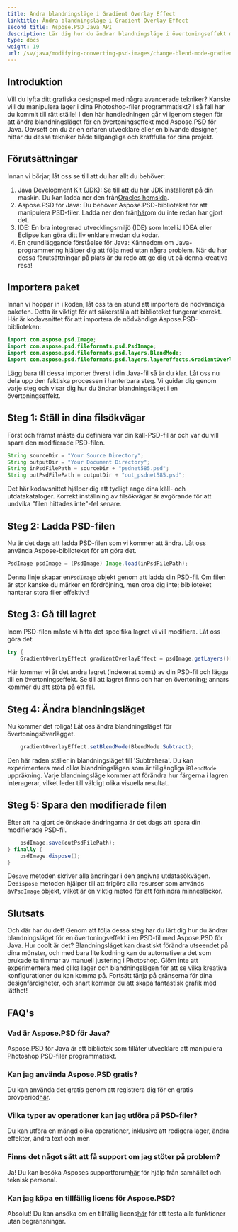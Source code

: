 ```yaml
---
title: Ändra blandningsläge i Gradient Overlay Effect
linktitle: Ändra blandningsläge i Gradient Overlay Effect
second_title: Aspose.PSD Java API
description: Lär dig hur du ändrar blandningsläge i övertoningseffekt med Aspose.PSD för Java. Steg-för-steg-guide för att skapa fantastisk grafik.
type: docs
weight: 19
url: /sv/java/modifying-converting-psd-images/change-blend-mode-gradient-overlay-effect/
---
```

## Introduktion
Vill du lyfta ditt grafiska designspel med några avancerade tekniker? Kanske vill du manipulera lager i dina Photoshop-filer programmatiskt? I så fall har du kommit till rätt ställe! I den här handledningen går vi igenom stegen för att ändra blandningsläget för en övertoningseffekt med Aspose.PSD för Java. Oavsett om du är en erfaren utvecklare eller en blivande designer, hittar du dessa tekniker både tillgängliga och kraftfulla för dina projekt. 
## Förutsättningar
Innan vi börjar, låt oss se till att du har allt du behöver:
1.  Java Development Kit (JDK): Se till att du har JDK installerat på din maskin. Du kan ladda ner den från[Oracles hemsida](https://www.oracle.com/java/technologies/javase-jdk11-downloads.html).
2.  Aspose.PSD för Java: Du behöver Aspose.PSD-biblioteket för att manipulera PSD-filer. Ladda ner den från[här](https://releases.aspose.com/psd/java/)om du inte redan har gjort det.
3. IDE: En bra integrerad utvecklingsmiljö (IDE) som IntelliJ IDEA eller Eclipse kan göra ditt liv enklare medan du kodar.
4. En grundläggande förståelse för Java: Kännedom om Java-programmering hjälper dig att följa med utan några problem.
När du har dessa förutsättningar på plats är du redo att ge dig ut på denna kreativa resa!
## Importera paket
Innan vi hoppar in i koden, låt oss ta en stund att importera de nödvändiga paketen. Detta är viktigt för att säkerställa att biblioteket fungerar korrekt. Här är kodavsnittet för att importera de nödvändiga Aspose.PSD-biblioteken:
```java
import com.aspose.psd.Image;
import com.aspose.psd.fileformats.psd.PsdImage;
import com.aspose.psd.fileformats.psd.layers.BlendMode;
import com.aspose.psd.fileformats.psd.layers.layereffects.GradientOverlayEffect;
```
Lägg bara till dessa importer överst i din Java-fil så är du klar.
Låt oss nu dela upp den faktiska processen i hanterbara steg. Vi guidar dig genom varje steg och visar dig hur du ändrar blandningsläget i en övertoningseffekt.
## Steg 1: Ställ in dina filsökvägar
Först och främst måste du definiera var din käll-PSD-fil är och var du vill spara den modifierade PSD-filen. 
```java
String sourceDir = "Your Source Directory";
String outputDir = "Your Document Directory";
String inPsdFilePath = sourceDir + "psdnet585.psd";
String outPsdFilePath = outputDir + "out_psdnet585.psd";
```
Det här kodavsnittet hjälper dig att tydligt ange dina käll- och utdatakataloger. Korrekt inställning av filsökvägar är avgörande för att undvika "filen hittades inte"-fel senare.
## Steg 2: Ladda PSD-filen
Nu är det dags att ladda PSD-filen som vi kommer att ändra. Låt oss använda Aspose-biblioteket för att göra det.
```java
PsdImage psdImage = (PsdImage) Image.load(inPsdFilePath);
```
 Denna linje skapar en`PsdImage` objekt genom att ladda din PSD-fil. Om filen är stor kanske du märker en fördröjning, men oroa dig inte; biblioteket hanterar stora filer effektivt!
## Steg 3: Gå till lagret
Inom PSD-filen måste vi hitta det specifika lagret vi vill modifiera. Låt oss göra det:
```java
try {
    GradientOverlayEffect gradientOverlayEffect = psdImage.getLayers()[1].getBlendingOptions().addGradientOverlay();
```
 Här kommer vi åt det andra lagret (indexerat som`1`) av din PSD-fil och lägga till en övertoningseffekt. Se till att lagret finns och har en övertoning; annars kommer du att stöta på ett fel.
## Steg 4: Ändra blandningsläget
Nu kommer det roliga! Låt oss ändra blandningsläget för övertoningsöverlägget.
```java
    gradientOverlayEffect.setBlendMode(BlendMode.Subtract);
```
 Den här raden ställer in blandningsläget till 'Subtrahera'. Du kan experimentera med olika blandningslägen som är tillgängliga i`BlendMode` uppräkning. Varje blandningsläge kommer att förändra hur färgerna i lagren interagerar, vilket leder till väldigt olika visuella resultat.
## Steg 5: Spara den modifierade filen
Efter att ha gjort de önskade ändringarna är det dags att spara din modifierade PSD-fil.
```java
    psdImage.save(outPsdFilePath);
} finally {
    psdImage.dispose();
}
```
 De`save` metoden skriver alla ändringar i den angivna utdatasökvägen. De`dispose` metoden hjälper till att frigöra alla resurser som används av`PsdImage` objekt, vilket är en viktig metod för att förhindra minnesläckor.
## Slutsats
Och där har du det! Genom att följa dessa steg har du lärt dig hur du ändrar blandningsläget för en övertoningseffekt i en PSD-fil med Aspose.PSD för Java. Hur coolt är det? Blandningsläget kan drastiskt förändra utseendet på dina mönster, och med bara lite kodning kan du automatisera det som brukade ta timmar av manuell justering i Photoshop.
Glöm inte att experimentera med olika lager och blandningslägen för att se vilka kreativa konfigurationer du kan komma på. Fortsätt tänja på gränserna för dina designfärdigheter, och snart kommer du att skapa fantastisk grafik med lätthet!
## FAQ's
### Vad är Aspose.PSD för Java?
Aspose.PSD för Java är ett bibliotek som tillåter utvecklare att manipulera Photoshop PSD-filer programmatiskt.
### Kan jag använda Aspose.PSD gratis?
 Du kan använda det gratis genom att registrera dig för en gratis provperiod[här](https://releases.aspose.com/).
### Vilka typer av operationer kan jag utföra på PSD-filer?
Du kan utföra en mängd olika operationer, inklusive att redigera lager, ändra effekter, ändra text och mer.
### Finns det något sätt att få support om jag stöter på problem?
 Ja! Du kan besöka Asposes supportforum[här](https://forum.aspose.com/c/psd/34) för hjälp från samhället och teknisk personal.
### Kan jag köpa en tillfällig licens för Aspose.PSD?
 Absolut! Du kan ansöka om en tillfällig licens[här](https://purchase.aspose.com/temporary-license/) för att testa alla funktioner utan begränsningar.